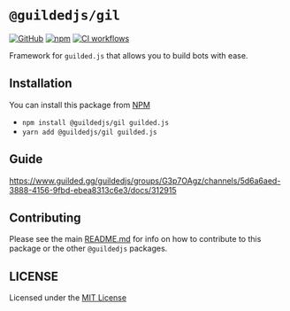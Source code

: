 # `@guildedjs/gil`

[![GitHub](https://img.shields.io/badge/License-MIT-yellow.svg)](https://github.com/guildedjs/guilded.js/blob/main/LICENSE)
[![npm](https://img.shields.io/npm/v/@guildedjs/gil?color=crimson&logo=npm)](https://www.npmjs.com/package/@guildedjs/gil)
[![CI workflows](https://github.com/guildedjs/guilded.js/actions/workflows/ci.yml/badge.svg)](https://github.com/guildedjs/guilded.js/actions/workflows/ci.yml)

Framework for `guilded.js` that allows you to build bots with ease.

## Installation

You can install this package from [NPM](https://www.npmjs.com/package/@guildedjs/gil)

-   `npm install @guildedjs/gil guilded.js`
-   `yarn add @guildedjs/gil guilded.js`

## Guide
https://www.guilded.gg/guildedjs/groups/G3p7OAgz/channels/5d6a6aed-3888-4156-9fbd-ebea8313c6e3/docs/312915

## Contributing

Please see the main [README.md](https://github.com/guildedjs/guilded.js) for info on how to contribute to this package or the other `@guildedjs` packages.

## LICENSE

Licensed under the [MIT License](https://github.com/guildedjs/guilded.js/blob/main/LICENSE)
